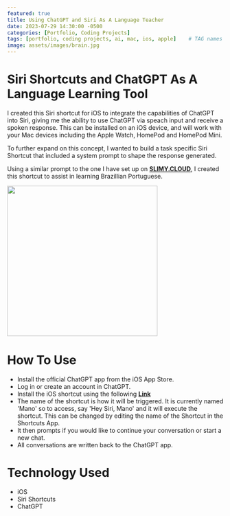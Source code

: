 ```yaml
---
featured: true
title: Using ChatGPT and Siri As A Language Teacher
date: 2023-07-29 14:30:00 -0500
categories: [Portfolio, Coding Projects]
tags: [portfolio, coding projects, ai, mac, ios, apple]    # TAG names should always be lowercase
image: assets/images/brain.jpg
---
```


# Siri Shortcuts and ChatGPT As A Language Learning Tool

I created this Siri shortcut for iOS to integrate the capabilities of ChatGPT into Siri, giving me the ability to use ChatGPT via speach input and receive a spoken response.
This can be installed on an iOS device, and will work with your Mac devices including the Apple Watch, HomePod and HomePod Mini. 

To further expand on this concept, I wanted to build a task specific Siri Shortcut that included a system prompt to shape the response generated.

Using a similar prompt to the one I have set up on [**SLIMY.CLOUD**](https://slimy.cloud), I created this shortcut to assist in learning Brazillian Portuguese.


<img width="350" src="https://github.com/ECTO-1A/ECTO-1A.github.io/assets/112792126/6e478ce1-2c56-44a2-87b1-40504600121c">


# How To Use

- Install the official ChatGPT app from the iOS App Store.
- Log in or create an account in ChatGPT.
- Install the iOS shortcut using the following [**Link**](https://www.icloud.com/shortcuts/8ab63f09918249a6b86633a27d495d11)
- The name of the shortcut is how it will be triggered. It is currently named 'Mano' so to access, say 'Hey Siri, Mano' and it will execute the shortcut. This can be changed by editing the name of the Shortcut in the Shortcuts App.
- It then prompts if you would like to continue your conversation or start a new chat.
- All conversations are written back to the ChatGPT app.

  
# Technology Used

- iOS
- Siri Shortcuts
- ChatGPT 
